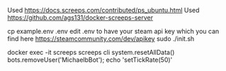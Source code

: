 Used https://docs.screeps.com/contributed/ps_ubuntu.html
Used https://github.com/ags131/docker-screeps-server

cp example.env .env
edit .env to have your steam api key which you can find here https://steamcommunity.com/dev/apikey
sudo ./init.sh

docker exec -it screeps screeps cli
system.resetAllData()
bots.removeUser('MichaelbBot');
echo 'setTickRate(50)'
